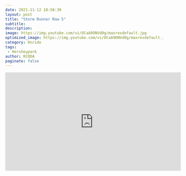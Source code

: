 ```yaml
---
date: 2021-11-12 18:50:30
layout: post
title: "Storm Runner Row 5"
subtitle:
description:
image: https://img.youtube.com/vi/OCaA9ONVd0g/maxresdefault.jpg
optimized_image: https://img.youtube.com/vi/OCaA9ONVd0g/maxresdefault.jpg
category: Onride
tags:
 - Hersheypark
author: RCODA
paginate: false
---
```


<iframe width="560" height="315" src="https://www.youtube.com/embed/OCaA9ONVd0g" title="YouTube video player" frameborder="0" allow="accelerometer; autoplay; clipboard-write; encrypted-media; gyroscope; picture-in-picture" allowfullscreen></iframe>